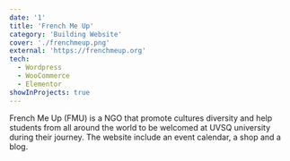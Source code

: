 ```yaml
---
date: '1'
title: 'French Me Up'
category: 'Building Website'
cover: './frenchmeup.png'
external: 'https://frenchmeup.org'
tech:
  - Wordpress
  - WooCommerce
  - Elementor
showInProjects: true
---
```


French Me Up (FMU) is a NGO that promote cultures diversity and help students from all around the world to be welcomed at UVSQ university during their journey. The website include an event calendar, a shop and a blog.
